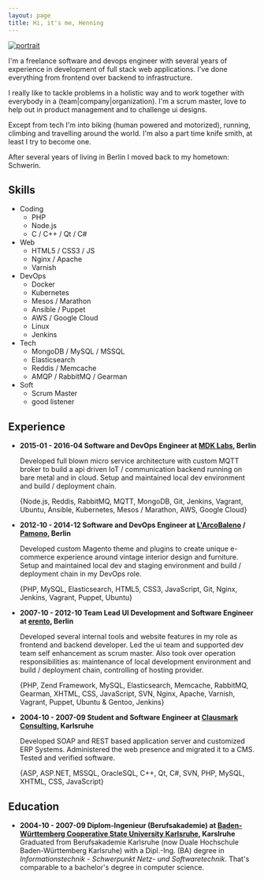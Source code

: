 ```yaml
---
layout: page
title: Hi, it's me, Henning
---
```


<div class="portrait">
  <a href="{{site.baseurl }}/assets/images/profile.jpeg">
    <img src="{{site.baseurl }}/assets/images/profile_dark_small.jpeg" alt="portrait">
  </a>
</div>

I'm a freelance software and devops engineer with several years of
experience in development of full stack web applications. I've done
everything from frontend over backend to infrastructure.

I really like to tackle problems in a holistic way and to work together with
everybody in a (team|company|organization). I'm a scrum master, love to help
out in product management and to challenge ui designs.

Except from tech I'm into biking (human powered and motorized), running,
climbing and travelling around the world. I'm also a part time knife smith, at
least I try to become one.

After several years of living in Berlin I moved back to my hometown: Schwerin.

## Skills
- Coding
  - PHP
  - Node.js
  - C / C++ / Qt / C#
- Web
  - HTML5 / CSS3 / JS
  - Nginx / Apache
  - Varnish
- DevOps
  - Docker
  - Kubernetes
  - Mesos / Marathon
  - Ansible / Puppet
  - AWS / Google Cloud
  - Linux
  - Jenkins
- Tech
  - MongoDB / MySQL / MSSQL
  - Elasticsearch
  - Reddis / Memcache
  - AMQP / RabbitMQ / Gearman
- Soft
  - Scrum Master
  - good listener

## Experience
- **2015-01 - 2016-04 Software and DevOps Engineer at [MDK Labs][mdk], Berlin**

  Developed full blown micro service architecture with custom MQTT broker to
  build a api driven IoT / communication backend running on bare metal and in cloud.
  Setup and maintained local dev environment and build / deployment chain.

  {Node.js, Reddis, RabbitMQ, MQTT, MongoDB, Git, Jenkins, Vagrant, Ubuntu, Ansible,
  Kubernetes, Mesos / Marathon, AWS, Google Cloud}

- **2012-10 - 2014-12 Software and DevOps Engineer at [L'ArcoBaleno][lab] / [Pamono][pam], Berlin**

  Developed custom Magento theme and plugins to create unique e-commerce
  experience around vintage interior design and furniture. Setup and maintained
  local dev and staging environment and build / deployment chain in my DevOps role.

  {PHP, MySQL, Elasticsearch, HTML5, CSS3, JavaScript, Git, Nginx, Jenkins, Vagrant, Puppet, Ubuntu}

- **2007-10 - 2012-10 Team Lead UI Development and Software Engineer at [erento][ere], Berlin**

  Developed several internal tools and website features in my role as frontend
  and backend developer. Led the ui team and supported dev team self enhancement
  as scrum master. Also took over operation responsibilities as: maintenance of
  local development environment and build / deployment chain, controlling of hosting
  provider.

  {PHP, Zend Framework, MySQL, Elasticsearch, Memcache, RabbitMQ, Gearman, XHTML,
  CSS, JavaScript, SVN, Nginx, Apache, Varnish, Vagrant, Puppet, Ubuntu & Gentoo,
  Jenkins}

- **2004-10 - 2007-09 Student and Software Engineer at [Clausmark Consulting][cmc], Karlsruhe**

  Developed SOAP and REST based application server and customized ERP Systems. Administered
  the web presence and migrated it to a CMS. Tested and verified software.

  {ASP, ASP.NET, MSSQL, OracleSQL, C++, Qt, C#, SVN, PHP, MySQL, XHTML, CSS, JavaScript}


## Education
- **2004-10 - 2007-09 Diplom-Ingenieur (Berufsakademie) at [Baden-Württemberg Cooperative State University Karlsruhe][dhk], Karslruhe**
  <br>
  Graduated from Berufsakademie Karlsruhe (now Duale Hochschule Baden-Württemberg Karlsruhe)
  with a Dipl.-Ing. (BA) degree in *Informationstechnik - Schwerpunkt Netz- und Softwaretechnik*.
  That's comparable to a bachelor's degree in computer science.




[mdk]: https://mdk.io
[lab]: http://www.larcobaleno.com
[pam]: https://www.pamono.com
[ere]: http://www.erento.com
[cmc]: https://www.clausmark.com
[dhk]: https://www.dhbw-karlsruhe.de